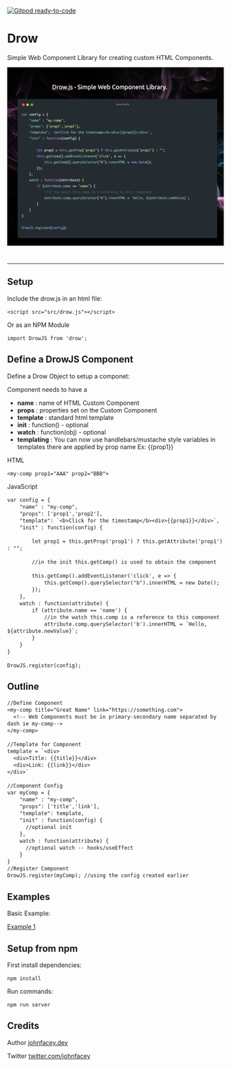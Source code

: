 [![Gitpod ready-to-code](https://img.shields.io/badge/Gitpod-ready--to--code-blue?logo=gitpod)](https://gitpod.io/#https://github.com/johnfacey/drowjs)

# Drow

Simple Web Component Library for creating custom HTML Components.
<div style="clear:both;padding-bottom:10px">
<p>
<img src="res/Drow-Setup.png"
     alt="Drow - Simple Web Component Library for creating custom HTML Components." />
</p>
</div>

---
## Setup

Include the drow.js in an html file:

```
<script src="src/drow.js"></script>
```

Or as an NPM Module
```
import DrowJS from 'drow';
```

## Define a DrowJS Component

Define a Drow Object to setup a componet:

Component needs to have a <br />
- **name** : name of HTML Custom Component <br />
- **props** : properties set on the Custom Component <br />
- **template** : standard html template <br />
- **init** : function() - optional<br />
- **watch** : function(obj) - optional<br />
- **templating** : You can now use handlebars/mustache style variables in templates there are applied by prop name 
    Ex: {{prop1}}

HTML
```
<my-comp prop1="AAA" prop2="BBB">
```
JavaScript 
```
var config = {
    "name" : "my-comp",
    "props": ['prop1','prop2'],
    "template": `<b>Click for the timestamp</b><div>{{prop1}}</div>`,
    "init" : function(config) {

        let prop1 = this.getProp('prop1') ? this.getAttribute('prop1') : "";

        //in the init this.getComp() is used to obtain the component

        this.getComp().addEventListener('click', e => {
			this.getComp().querySelector("b").innerHTML = new Date();
		});
    },
    watch : function(attribute) {
        if (attribute.name == 'name') {
            //in the watch this.comp is a reference to this component
            attribute.comp.querySelector('b').innerHTML = `Hello, ${attribute.newValue}`;
        }
    }
}

DrowJS.register(config);

```

## Outline
```
//Define Component
<my-comp title="Great Name" link="https://something.com">
  <!-- Web Components must be in primary-secondary name separated by dash ie my-comp-->
</my-comp>

//Template for Component
template = `<div>
  <div>Title: {{title}}</div>
  <div>Link: {{link}}</div>
</div>`

//Component Config
var myComp = {
    "name" : "my-comp",
    "props": ['title','link'],
    "template": template,
    "init" : function(config) {
      //optional init  
    },
    watch : function(attribute) {      
      //optional watch -- hooks/useEffect
    }
}
//Register Component
DrowJS.register(myComp); //using the config created earlier
```

## Examples

Basic Example:

 [Example 1](src/index.html)



## Setup from npm

First install dependencies:

```
npm install
```

Run commands:
```
npm run server
```

## Credits

Author [johnfacey.dev](https://johnfacey.dev/)

Twitter [twitter.com/johnfacey](https://twitter.com/johnfacey)

